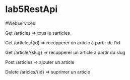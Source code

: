 # lab5RestApi

#Webservices

Get /articles => tous le sarticles

Get /articles/{id} => recupperer un article à partir de l'id

Get /article/{slug} => recupperer un article à partir du slug

Post /articles => ajouter un article

Delete /aricles/{id} => suprimer un article
